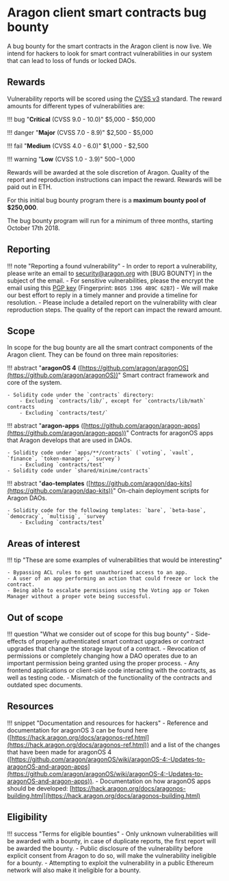 # Aragon client smart contracts bug bounty

A bug bounty for the smart contracts in the Aragon client is now live. We intend for hackers to look for smart contract vulnerabilities in our system that can lead to loss of funds or locked DAOs.

## Rewards

Vulnerability reports will be scored using the  [CVSS v3](https://www.first.org/cvss/) standard. The reward amounts for different types of vulnerabilities are:

!!! bug "**Critical** (CVSS 9.0 - 10.0)"
    $5,000 - $50,000

!!! danger "**Major** (CVSS 7.0 - 8.9)"
    $2,500 - $5,000

!!! fail "**Medium** (CVSS 4.0 - 6.0)"
    $1,000 - $2,500

!!! warning "**Low** (CVSS 1.0 - 3.9)"
    $500-$1,000

Rewards will be awarded at the sole discretion of Aragon. Quality of the report and reproduction instructions can impact the reward. Rewards will be paid out in ETH.

For this initial bug bounty program there is a **maximum bounty pool of $250,000**.

The bug bounty program will run for a minimum of three months, starting October 17th 2018.

## Reporting

!!! note "Reporting a found vulnerability"
    - In order to report a vulnerability, please write an email to security@aragon.org with [BUG BOUNTY] in the subject of the email.
    - For sensitive vulnerabilities, please the encrypt the email using this [PGP key](rsc/security.asc) (Fingerprint: `B6D5 1396 4B9C 62B7`)
    - We will make our best effort to reply in a timely manner and provide a timeline for resolution.
    - Please include a detailed report on the vulnerability with clear reproduction steps. The quality of the report can impact the reward amount.

## Scope

In scope for the bug bounty are all the smart contract components of the Aragon client. They can be found on three main repositories:

!!! abstract "**aragonOS 4** ([https://github.com/aragon/aragonOS](https://github.com/aragon/aragonOS))"
    Smart contract framework and core of the system.

    - Solidity code under the `contracts` directory:
        - Excluding `contracts/lib/`, except for `contracts/lib/math` contracts
        - Excluding `contracts/test/`

!!! abstract "**aragon-apps** ([https://github.com/aragon/aragon-apps](https://github.com/aragon/aragon-apps))"
    Contracts for aragonOS apps that Aragon develops that are used in DAOs.

    - Solidity code under `apps/**/contracts` (`voting`, `vault`, `finance`, `token-manager`, `survey`)
        - Excluding `contracts/test`
    - Solidity code under `shared/minime/contracts`

!!! abstract "**dao-templates** ([https://github.com/aragon/dao-kits](https://github.com/aragon/dao-kits))"
    On-chain deployment scripts for Aragon DAOs.

    - Solidity code for the following templates: `bare`, `beta-base`, `democracy`, `multisig`, `survey`
        - Excluding `contracts/test`

## Areas of interest

!!! tip "These are some examples of vulnerabilities that would be interesting"

    - Bypassing ACL rules to get unauthorized access to an app.
    - A user of an app performing an action that could freeze or lock the contract.
    - Being able to escalate permissions using the Voting app or Token Manager without a proper vote being successful.

## Out of scope

!!! question "What we consider out of scope for this bug bounty"
    - Side-effects of properly authenticated smart contract upgrades or contract upgrades that change the storage layout of a contract.
    - Revocation of permissions or completely changing how a DAO operates due to an important permission being granted using the proper process.
    - Any frontend applications or client-side code interacting with the contracts, as well as testing code.
    - Mismatch of the functionality of the contracts and outdated spec documents.

## Resources

!!! snippet "Documentation and resources for hackers"
    - Reference and documentation for aragonOS 3 can be found here ([https://hack.aragon.org/docs/aragonos-ref.html](https://hack.aragon.org/docs/aragonos-ref.html)) and a list of the changes that have been made for aragonOS 4 ([https://github.com/aragon/aragonOS/wiki/aragonOS-4:-Updates-to-aragonOS-and-aragon-apps](https://github.com/aragon/aragonOS/wiki/aragonOS-4:-Updates-to-aragonOS-and-aragon-apps)).
    - Documentation on how aragonOS apps should be developed: [https://hack.aragon.org/docs/aragonos-building.html](https://hack.aragon.org/docs/aragonos-building.html)

## Eligibility

!!! success "Terms for eligible bounties"
    - Only unknown vulnerabilities will be awarded with a bounty, in case of duplicate reports, the first report will be awarded the bounty.
    - Public disclosure of the vulnerability before explicit consent from Aragon to do so, will make the vulnerability ineligible for a bounty.
    - Attempting to exploit the vulnerability in a public Ethereum network will also make it ineligible for a bounty.
